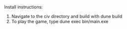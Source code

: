 Install instructions:

1. Navigate to the civ directory and build with dune build
2. To play the game, type dune exec bin/main.exe
